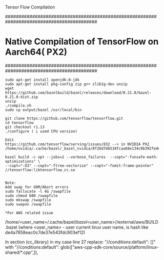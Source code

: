 Tensor Flow Compilation

##########################################################################################
# Native Compilation of TensorFlow on Aarch64( PX2)
##########################################################################################
```
sudo apt-get install openjdk-8-jdk
sudo apt-get install pkg-config zip g++ zlib1g-dev unzip
wget https://github.com/bazelbuild/bazel/releases/download/0.21.0/bazel-0.21.0-dist.zip
unzip 
./compile.sh
sudo cp output/bazel /usr/local/bin

git clone https://github.com/tensorflow/tensorflow.git
cd tensorflow
git checkout r1.13
./configure ( i used CPU version)

Edit
https://github.com/tensorflow/serving/issues/832 --> in NVIDIA PX2
/home/nvidia/.cache/bazel/_bazel_nvidia/8f26d7d6518fcaa68e134c9b392fede3/external/aws/BUILD.bazel

bazel build -c opt --jobs=2 --verbose_failures  --copt="-funsafe-math-optimizations" \
--copt="-O3" --copt="-ftree-vectorize" --copt="-fomit-frame-pointer" //tensorflow:libtensorflow_cc.so


Note:
Add swap for OOM/Abort errors
sudo fallocate -l 4G /swapfile
sudo chmod 600 /swapfile
sudo mkswap /swapfile
sudo swapon /swapfile

*For AWS related issue
```
/home/<user_name>/.cache/bazel/_bazel_<user_name>/<hash>/external/aws/BUILD.bazel
(where <user_name> - user current linux user name,
<hash> is hash like de4a7858eac0c7de37e543fdc903ef12)

In section (cc_library) in my case line 27 replace:
"//conditions:default": []"
with
"//conditions:default": glob(["aws-cpp-sdk-core/source/platform/linux-shared/*.cpp",]),
```


